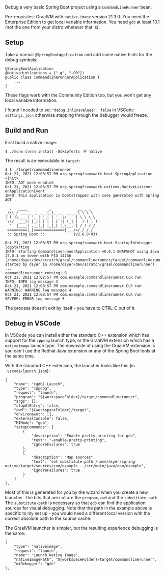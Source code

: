 Debug a very basic Spring Boot project using a `CommandLineRunner` bean.

Pre-requisites: GraalVM with `native-image` version 21.3.0. You need the Enterprise Edition to get local variable information. You need `gdb` at least 10.1 (not the one from your distro whetever that is).

## Setup

Take a normal `@SpringBootApplication` and add some native hints for the debug symbols:

```
@SpringBootApplication
@NativeHint(options = {"-g", "-O0"})
public class CommandlinerunnerApplication {
	...
}
```

These flags work with the Community Edition too, but you won't get any local variable information.

I found I needed to set `"debug.inlineValues": false` in VSCode `settings.json` otherwise stepping through the debugger would freeze.

## Build and Run

First build a native image:

```
$ ./mvnw clean install -DskipTests -P native
```

The result is an executable in `target`:

```
$ $ ./target/commandlinerunner
Oct 21, 2021 12:08:57 PM org.springframework.boot.SpringApplication <init>
INFO: AOT mode enabled
Oct 21, 2021 12:08:57 PM org.springframework.nativex.NativeListener onApplicationEvent
INFO: This application is bootstrapped with code generated with Spring AOT

  .   ____          _            __ _ _
 /\\ / ___'_ __ _ _(_)_ __  __ _ \ \ \ \
( ( )\___ | '_ | '_| | '_ \/ _` | \ \ \ \
 \\/  ___)| |_)| | | | | || (_| |  ) ) ) )
  '  |____| .__|_| |_|_| |_\__, | / / / /
 =========|_|==============|___/=/_/_/_/
 :: Spring Boot ::             (v2.6.0-M3)

Oct 21, 2021 12:08:57 PM org.springframework.boot.StartupInfoLogger logStarting
INFO: Starting CommandlinerunnerApplication v0.0.1-SNAPSHOT using Java 17.0.1 on tower with PID 14766 (/home/dsyer/dev/scratch/graal/commandlinerunner/target/commandlinerunner started by dsyer in /home/dsyer/dev/scratch/graal/commandlinerunner)
...
commandlinerunner running! 0
Oct 21, 2021 12:08:57 PM com.example.commandlinerunner.CLR run
INFO: INFO log message 3
Oct 21, 2021 12:08:57 PM com.example.commandlinerunner.CLR run
WARNING: WARNING log message 4
Oct 21, 2021 12:08:57 PM com.example.commandlinerunner.CLR run
SEVERE: ERROR log message 5
```

The process doesn't exit by itself - you have to CTRL-C out of it.

## Debug in VSCode

In VSCode you can install either the standard C++ extension which has support for the `cppdbg` launch type, or the GraalVM extension which has a `nativeimage` launch type. The downside of using the GraalVM extension is you can't use the Redhat Java extension or any of the Spring Boot tools at the same time.

With the standard C++ extension, the launcher looks like this (in `.vscode/launch.json`):

```
{
	"name": "(gdb) Launch",
	"type": "cppdbg",
	"request": "launch",
	"program": "${workspaceFolder}/target/commandlinerunner",
	"args": [],
	"stopAtEntry": false,
	"cwd": "${workspaceFolder}/target",
	"environment": [],
	"externalConsole": false,
	"MIMode": "gdb",
	"setupCommands": [
		{
			"description": "Enable pretty-printing for gdb",
			"text": "-enable-pretty-printing",
			"ignoreFailures": true
		},
		{
			"description": "Map sources",
			"text": "set substitute-path /home/dsyer/spring-native/target/sources/com/example ../src/main/java/com/example",
			"ignoreFailures": true
		}
	]
},
```

Most of this is generated for you by the wizard when you create a new launcher. The bits that are not are the `program`, `cwd` and the `substitute-path`. The `substitute-path` is necessary so that `gdb` can find the application sources for visual debugging. Note that the path in the example above is specific to my set up - you would need a different local version with the correct absolute path to the source cache.

The GraalVM launcher is simpler, but the resulting experience debugging is the same:

```
{
	"type": "nativeimage",
	"request": "launch",
	"name": "Launch Native Image",
	"nativeImagePath": "${workspaceFolder}/target/commandlinerunner",
	"miDebugger": "gdb"
},
```